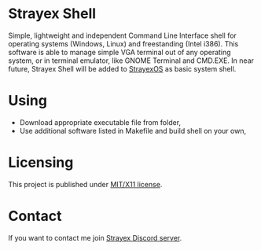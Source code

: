 # Strayex Shell

Simple, lightweight and independent Command Line Interface shell for operating systems (Windows, Linux) and freestanding (Intel i386).
This software is able to manage simple VGA terminal out of any operating system, or in terminal emulator, like GNOME Terminal and CMD.EXE. In near future, Strayex Shell will be added to [StrayexOS](https://github.com/StraykerPL/StrayexOS) as basic system shell.

# Using

- Download appropriate executable file from folder,
- Use additional software listed in Makefile and build shell on your own,

# Licensing

This project is published under [MIT/X11 license](https://github.com/StraykerPL/strayex_shell/blob/master/LICENSE).

# Contact

If you want to contact me join [Strayex Discord server](https://discord.gg/uAEwHHp).
